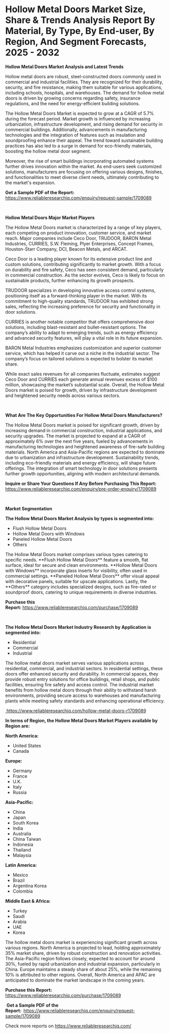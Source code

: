 <p><h1>Hollow Metal Doors Market Size, Share & Trends Analysis Report By Material, By Type, By End-user, By Region, And Segment Forecasts, 2025 - 2032</h1></p><p><strong>Hollow Metal Doors Market Analysis and Latest Trends</strong></p>
<p><p>Hollow metal doors are robust, steel-constructed doors commonly used in commercial and industrial facilities. They are recognized for their durability, security, and fire resistance, making them suitable for various applications, including schools, hospitals, and warehouses. The demand for hollow metal doors is driven by growing concerns regarding safety, insurance regulations, and the need for energy-efficient building solutions.</p><p>The Hollow Metal Doors Market is expected to grow at a CAGR of 5.7% during the forecast period. Market growth is influenced by increasing urbanization, infrastructure development, and rising demand for security in commercial buildings. Additionally, advancements in manufacturing technologies and the integration of features such as insulation and soundproofing enhance their appeal. The trend toward sustainable building practices has also led to a surge in demand for eco-friendly materials, boosting the hollow metal door segment.</p><p>Moreover, the rise of smart buildings incorporating automated systems further drives innovation within the market. As end-users seek customized solutions, manufacturers are focusing on offering various designs, finishes, and functionalities to meet diverse client needs, ultimately contributing to the market's expansion.</p></p>
<p><strong>Get a Sample PDF of the Report:&nbsp;</strong> <a href="https://www.reliableresearchiq.com/enquiry/request-sample/1709089?utm_campaign=1088&utm_medium=2&utm_source=Github&utm_content=ia&utm_term=30012025&utm_id=hollow-metal-doors">https://www.reliableresearchiq.com/enquiry/request-sample/1709089</a></p>
<p>&nbsp;</p>
<p><strong>Hollow Metal Doors Major Market Players</strong></p>
<p><p>The Hollow Metal Doors market is characterized by a range of key players, each competing on product innovation, customer service, and market reach. Major companies include Ceco Door, TRUDOOR, BARON Metal Industries, CURRIES, S.W. Fleming, Plyer Enterprises, Concept Frames, Houston-Starr Company, DCI, Beacon Metals, and ARCAT.</p><p>Ceco Door is a leading player known for its extensive product line and custom solutions, contributing significantly to market growth. With a focus on durability and fire safety, Ceco has seen consistent demand, particularly in commercial construction. As the sector evolves, Ceco is likely to focus on sustainable products, further enhancing its growth prospects.</p><p>TRUDOOR specializes in developing innovative access control systems, positioning itself as a forward-thinking player in the market. With its commitment to high-quality standards, TRUDOOR has exhibited strong sales, reflecting the increasing preference for security and functionality in door solutions.</p><p>CURRIES is another notable competitor that offers comprehensive door solutions, including blast-resistant and bullet-resistant options. The company’s ability to adapt to emerging trends, such as energy efficiency and advanced security features, will play a vital role in its future expansion.</p><p>BARON Metal Industries emphasizes customization and superior customer service, which has helped it carve out a niche in the industrial sector. The company’s focus on tailored solutions is expected to bolster its market share.</p><p>While exact sales revenues for all companies fluctuate, estimates suggest Ceco Door and CURRIES each generate annual revenues excess of $100 million, showcasing the market’s substantial scale. Overall, the Hollow Metal Doors market is poised for growth, driven by infrastructure development and heightened security needs across various sectors.</p></p>
<p>&nbsp;</p>
<p><strong>What Are The Key Opportunities For Hollow Metal Doors Manufacturers?</strong></p>
<p><p>The Hollow Metal Doors market is poised for significant growth, driven by increasing demand in commercial construction, industrial applications, and security upgrades. The market is projected to expand at a CAGR of approximately 6% over the next five years, fueled by advancements in manufacturing technologies and heightened awareness of fire-safe building materials. North America and Asia-Pacific regions are expected to dominate due to urbanization and infrastructure development. Sustainability trends, including eco-friendly materials and energy efficiency, will shape future offerings. The integration of smart technology in door solutions presents further growth opportunities, aligning with modern architectural demands.</p></p>
<p><strong>Inquire or Share Your Questions If Any Before Purchasing This Report:</strong> <a href="https://www.reliableresearchiq.com/enquiry/pre-order-enquiry/1709089?utm_campaign=1088&utm_medium=2&utm_source=Github&utm_content=ia&utm_term=30012025&utm_id=hollow-metal-doors">https://www.reliableresearchiq.com/enquiry/pre-order-enquiry/1709089</a></p>
<p>&nbsp;</p>
<p><strong>Market Segmentation</strong></p>
<p><strong>The Hollow Metal Doors Market Analysis by types is segmented into:</strong></p>
<p><ul><li>Flush Hollow Metal Doors</li><li>Hollow Metal Doors with Windows</li><li>Paneled Hollow Metal Doors</li><li>Others</li></ul></p>
<p><p>The Hollow Metal Doors market comprises various types catering to specific needs. **Flush Hollow Metal Doors** feature a smooth, flat surface, ideal for secure and clean environments. **Hollow Metal Doors with Windows** incorporate glass inserts for visibility, often used in commercial settings. **Paneled Hollow Metal Doors** offer visual appeal with decorative panels, suitable for upscale applications. Lastly, the **Others** category includes specialized designs, such as fire-rated or soundproof doors, catering to unique requirements in diverse industries.</p></p>
<p><strong>Purchase this Report:&nbsp;</strong><a href="https://www.reliableresearchiq.com/purchase/1709089?utm_campaign=1088&utm_medium=2&utm_source=Github&utm_content=ia&utm_term=30012025&utm_id=hollow-metal-doors">https://www.reliableresearchiq.com/purchase/1709089</a></p>
<p>&nbsp;</p>
<p><strong>The Hollow Metal Doors Market Industry Research by Application is segmented into:</strong></p>
<p><ul><li>Residential</li><li>Commercial</li><li>Industrial</li></ul></p>
<p><p>The hollow metal doors market serves various applications across residential, commercial, and industrial sectors. In residential settings, these doors offer enhanced security and durability. In commercial spaces, they provide robust entry solutions for office buildings, retail shops, and public facilities, ensuring fire safety and access control. The industrial market benefits from hollow metal doors through their ability to withstand harsh environments, providing secure access to warehouses and manufacturing plants while meeting safety standards and enhancing operational efficiency.</p></p>
<p><a href="https://www.reliableresearchiq.com/hollow-metal-doors-r1709089?utm_campaign=1088&utm_medium=2&utm_source=Github&utm_content=ia&utm_term=30012025&utm_id=hollow-metal-doors">&nbsp;https://www.reliableresearchiq.com/hollow-metal-doors-r1709089</a></p>
<p><strong>In terms of Region, the Hollow Metal Doors Market Players available by Region are:</strong></p>
<p>
    <p> <strong> North America: </strong>
        <ul>
            <li>United States</li>
            <li>Canada</li>
        </ul>
        </p> 
    <p> <strong> Europe: </strong>
        <ul>
            <li>Germany</li>
            <li>France</li>
            <li>U.K.</li>
            <li>Italy</li>
            <li>Russia</li>
        </ul>
        </p> 
    <p> <strong> Asia-Pacific: </strong>
        <ul>
            <li>China</li>
            <li>Japan</li>
            <li>South Korea</li>
            <li>India</li>
            <li>Australia</li>
            <li>China Taiwan</li>
            <li>Indonesia</li>
            <li>Thailand</li>
            <li>Malaysia</li>
        </ul>
        </p> 
    <p> <strong> Latin America: </strong>
        <ul>
            <li>Mexico</li>
            <li>Brazil</li>
            <li>Argentina Korea</li>
            <li>Colombia</li>
        </ul>
        </p> 
    <p> <strong> Middle East & Africa: </strong>
        <ul>
            <li>Turkey</li>
            <li>Saudi</li>
            <li>Arabia</li>
            <li>UAE</li>
            <li>Korea</li>
        </ul>
    </p>
    </p>
<p><p>The hollow metal doors market is experiencing significant growth across various regions. North America is projected to lead, holding approximately 35% market share, driven by robust construction and renovation activities. The Asia-Pacific region follows closely, expected to account for around 30%, fueled by rapid urbanization and industrial expansion, particularly in China. Europe maintains a steady share of about 25%, while the remaining 10% is attributed to other regions. Overall, North America and APAC are anticipated to dominate the market landscape in the coming years.</p></p>
<p><strong>Purchase this Report: </strong><a href="https://www.reliableresearchiq.com/purchase/1709089?utm_campaign=1088&utm_medium=2&utm_source=Github&utm_content=ia&utm_term=30012025&utm_id=hollow-metal-doors">https://www.reliableresearchiq.com/purchase/1709089</a></p>
<p>&nbsp;<strong>Get a Sample PDF of the Report:&nbsp;&nbsp;</strong><a href="https://www.reliableresearchiq.com/enquiry/request-sample/1709089?utm_campaign=1088&utm_medium=2&utm_source=Github&utm_content=ia&utm_term=30012025&utm_id=hollow-metal-doors">https://www.reliableresearchiq.com/enquiry/request-sample/1709089</a></p>
<p><strong></strong></p>
<p>Check more reports on <a href="https://www.reliableresearchiq.com/?utm_campaign=1088&utm_medium=2&utm_source=Github&utm_content=ia&utm_term=30012025&utm_id=hollow-metal-doors">https://www.reliableresearchiq.com/</a></p>